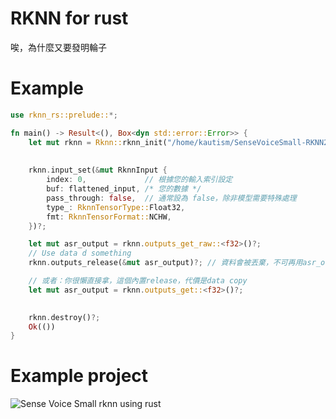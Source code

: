 # RKNN for rust

唉，為什麼又要發明輪子

# Example



``` Rust
use rknn_rs::prelude::*;

fn main() -> Result<(), Box<dyn std::error::Error>> {
    let mut rknn = Rknn::rknn_init("/home/kautism/SenseVoiceSmall-RKNN2/sense-voice-encoder.rknn")?;
    
    
    rknn.input_set(&mut RknnInput {
        index: 0,             // 根據您的輸入索引設定
        buf: flattened_input, /* 您的數據 */
        pass_through: false,  // 通常設為 false，除非模型需要特殊處理
        type_: RknnTensorType::Float32,
        fmt: RknnTensorFormat::NCHW,
    })?;

    let mut asr_output = rknn.outputs_get_raw::<f32>()?;
    // Use data d something
    rknn.outputs_release(&mut asr_output)?; // 資料會被丟棄，不可再用asr_output

    // 或者：你很懶直接拿，這個內置release，代價是data copy
    let mut asr_output = rknn.outputs_get::<f32>()?;

    
    rknn.destroy()?;
    Ok(())
}

```

# Example project

![Sense Voice Small rknn using rust](https://github.com/darkautism/sensevoice-rs)
